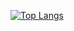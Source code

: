 [![Top Langs](https://github-readme-stats.vercel.app/api/top-langs/?username=anuraghazra)](https://github.com/SiGe11/SiGe11)
